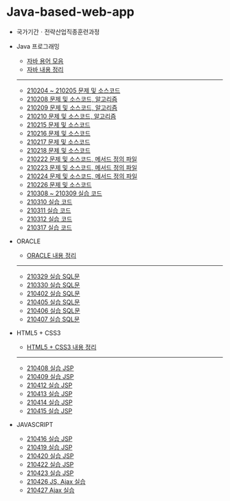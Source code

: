 # Java-based-web-app

* 국가기간ㆍ전략산업직종훈련과정

* Java 프로그래밍
  * [자바 용어 모음](https://github.com/JiYoung-Kwon/Java-based-web-app/tree/main/자바%20용어%20모음.md)
  * [자바 내용 정리](https://github.com/JiYoung-Kwon/Java-based-web-app/tree/main/자바%20내용%20정리.md)
  * ***
  * [210204 ~ 210205 문제 및 소스코드](https://github.com/JiYoung-Kwon/Java-based-web-app/tree/main/210204-05)
  * [210208 문제 및 소스코드, 알고리즘](https://github.com/JiYoung-Kwon/Java-based-web-app/tree/main/210208)
  * [210209 문제 및 소스코드, 알고리즘](https://github.com/JiYoung-Kwon/Java-based-web-app/tree/main/210209)
  * [210210 문제 및 소스코드, 알고리즘](https://github.com/JiYoung-Kwon/Java-based-web-app/tree/main/210210)
  * [210215 문제 및 소스코드](https://github.com/JiYoung-Kwon/Java-based-web-app/tree/main/210215)
  * [210216 문제 및 소스코드](https://github.com/JiYoung-Kwon/Java-based-web-app/tree/main/210216)
  * [210217 문제 및 소스코드](https://github.com/JiYoung-Kwon/Java-based-web-app/tree/main/210217)
  * [210218 문제 및 소스코드](https://github.com/JiYoung-Kwon/Java-based-web-app/tree/main/210218)
  * [210222 문제 및 소스코드, 메서드 정의 파일](https://github.com/JiYoung-Kwon/Java-based-web-app/tree/main/210222)
  * [210223 문제 및 소스코드, 메서드 정의 파일](https://github.com/JiYoung-Kwon/Java-based-web-app/tree/main/210223)
  * [210224 문제 및 소스코드, 메서드 정의 파일](https://github.com/JiYoung-Kwon/Java-based-web-app/tree/main/210224)
  * [210226 문제 및 소스코드](https://github.com/JiYoung-Kwon/Java-based-web-app/tree/main/210226)
  * [210308 ~ 210309 실습 코드](https://github.com/JiYoung-Kwon/Java-based-web-app/tree/main/210308-09)
  * [210310 실습 코드](https://github.com/JiYoung-Kwon/Java-based-web-app/tree/main/210310)
  * [210311 실습 코드](https://github.com/JiYoung-Kwon/Java-based-web-app/tree/main/210311)
  * [210312 실습 코드](https://github.com/JiYoung-Kwon/Java-based-web-app/tree/main/210312)
  * [210317 실습 코드](https://github.com/JiYoung-Kwon/Java-based-web-app/tree/main/210317)

* ORACLE
  * [ORACLE 내용 정리](https://github.com/JiYoung-Kwon/Java-based-web-app/tree/main/Oracle%20내용%20정리.md)
  * ***
  * [210329 실습 SQL문](https://github.com/JiYoung-Kwon/Java-based-web-app/tree/main/210329)
  * [210330 실습 SQL문](https://github.com/JiYoung-Kwon/Java-based-web-app/tree/main/210330)
  * [210402 실습 SQL문](https://github.com/JiYoung-Kwon/Java-based-web-app/tree/main/210402)
  * [210405 실습 SQL문](https://github.com/JiYoung-Kwon/Java-based-web-app/tree/main/210405)
  * [210406 실습 SQL문](https://github.com/JiYoung-Kwon/Java-based-web-app/tree/main/210406)
  * [210407 실습 SQL문](https://github.com/JiYoung-Kwon/Java-based-web-app/tree/main/210407)

* HTML5 + CSS3
  * [HTML5 + CSS3 내용 정리](https://github.com/JiYoung-Kwon/Java-based-web-app/tree/main/HTML5%20%2B%20CSS3%20내용%20정리.md)
  * ***
  * [210408 실습 JSP](https://github.com/JiYoung-Kwon/Java-based-web-app/tree/main/210408)
  * [210409 실습 JSP](https://github.com/JiYoung-Kwon/Java-based-web-app/tree/main/210409)
  * [210412 실습 JSP](https://github.com/JiYoung-Kwon/Java-based-web-app/tree/main/210412)
  * [210413 실습 JSP](https://github.com/JiYoung-Kwon/Java-based-web-app/tree/main/210413)
  * [210414 실습 JSP](https://github.com/JiYoung-Kwon/Java-based-web-app/tree/main/210414)
  * [210415 실습 JSP](https://github.com/JiYoung-Kwon/Java-based-web-app/tree/main/210415)

* JAVASCRIPT
  * [210416 실습 JSP](https://github.com/JiYoung-Kwon/Java-based-web-app/tree/main/210416)
  * [210419 실습 JSP](https://github.com/JiYoung-Kwon/Java-based-web-app/tree/main/210419)
  * [210420 실습 JSP](https://github.com/JiYoung-Kwon/Java-based-web-app/tree/main/210420)
  * [210422 실습 JSP](https://github.com/JiYoung-Kwon/Java-based-web-app/tree/main/210422)
  * [210423 실습 JSP](https://github.com/JiYoung-Kwon/Java-based-web-app/tree/main/210423)
  * [210426 JS, Ajax 실습](https://github.com/JiYoung-Kwon/Java-based-web-app/tree/main/210426)
  * [210427 Ajax 실습](https://github.com/JiYoung-Kwon/Java-based-web-app/tree/main/210427)
